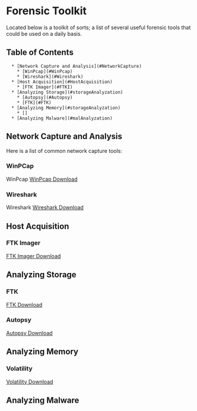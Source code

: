 # Forensic Toolkit

Located below is a toolkit of sorts; a list of several useful forensic tools that could be used on a daily basis. 


## Table of Contents

```
  * [Network Capture and Analysis](#NetworkCapture)
    * [WinPcap](#WinPcap)
    * [Wireshark](#Wireshark)
  * [Host Acquisition](#HostAcquisition)
    * [FTK Imager](#FTKI)
  * [Analyzing Storage](#storageAnalyzation)
    * [Autopsy](#Autopsy)
    * [FTK](#FTK)
  * [Analyzing Memory](#storageAnalyzation)
    * []
  * [Analyzing Malware](#malAnalyzation)
```
 ## <a name="NetworkCapture"></a>Network Capture and Analysis
  Here is a list of common network capture tools:

 ### <a name="WinPcap"></a>WinPCap
  WinPcap
  [WinPcap Download](https://www.winpcap.org/ "WinPcap Download")
 ### <a name="Wireshark"></a>Wireshark
  Wireshark
  [Wireshark Download](https://www.wireshark.org/ "Wireshark Download")
## <a name="HostAcquisition"></a>Host Acquisition 
 ### <a name="FTKI"></a>FTK Imager
 [FTK Imager Download](https://accessdata.com/product-download/ftk-imager-version-4.2.0 "FTK Imager Download")
## <a name="storageAnalyzation"></a>Analyzing Storage 
 ### <a name="FTK"></a>FTK
 [FTK Download](https://accessdata.com/product-download "FTK Download")
 
 ### <a name="Autopsy"></a>Autopsy
 [Autopsy Download](https://www.sleuthkit.org/autopsy/ "Autopsy Download")
 

## <a name="memAnalyzation"></a>Analyzing Memory 
 ### <a name="volatility"></a>Volatility
 [Volatility Download](https://www.volatilityfoundation.org/releases "Volatility Download")
 
## <a name="malAnalyzation"></a>Analyzing Malware
 ###
